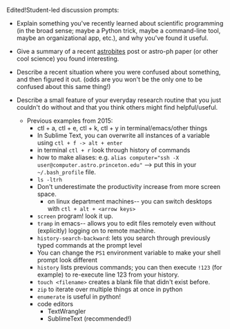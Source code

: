 Edited!Student-led discussion prompts:

* Explain something you've recently learned about scientific programming (in the broad sense; maybe a Python trick, maybe a command-line tool, maybe an organizational app, etc.), and why you've found it useful.

* Give a summary of a recent [astrobites](http://astrobites.org) post or astro-ph paper (or other cool science) you found interesting.

* Describe a recent situation where you were confused about something, and then figured it out. (odds are you won't be the only one to be confused about this same thing!)

* Describe a small feature of your everyday research routine that you just couldn't do without and that you think others might find helpful/useful.
    * Previous examples from 2015:
      * ctl + a, ctl + e, ctl + k, ctl + y in terminal/emacs/other things
      * In Sublime Text, you can overwrite all instances of a variable using `ctl + f -> alt + enter`
      * in terminal `ctl + r` look through history of commands
      * how to make aliases: e.g. `alias computer="ssh -X user@computer.astro.princeton.edu"` --> put this in your `~/.bash_profile` file.
      * `ls -ltrh` 
      * Don't underestimate the productivity increase from more screen space. 
        * on linux department machines-- you can switch desktops with `ctl + alt + <arrow keys>`
      * `screen` program!  look it up.
      * `tramp` in emacs-- allows you to edit files remotely even without (explicitly) logging on to remote machine.
      * `history-search-backward`: lets you search through previously typed commands at the prompt level
      * You can change the `PS1` environment variable to make your shell prompt look different
      * `history` lists previous commands; you can then execute `!123` (for example) to re-execute line 123 from your history.
      * `touch <filename>` creates a blank file that didn't exist before.
      * `zip` to iterate over multiple things at once in python
      * `enumerate` is useful in python!
      * code editors
        * TextWrangler
        * SublimeText (recommended!)

